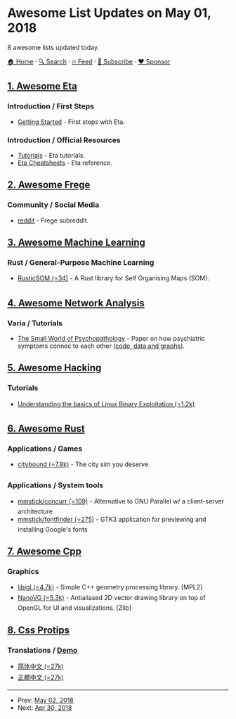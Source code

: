 # Awesome List Updates on May 01, 2018

8 awesome lists updated today.

[🏠 Home](/README.md) · [🔍 Search](https://www.trackawesomelist.com/search/) · [🔥 Feed](https://www.trackawesomelist.com/rss.xml) · [📮 Subscribe](https://trackawesomelist.us17.list-manage.com/subscribe?u=d2f0117aa829c83a63ec63c2f&id=36a103854c) · [❤️  Sponsor](https://github.com/sponsors/theowenyoung)



## [1. Awesome Eta](/content/sfischer13/awesome-eta/README.md)

### Introduction / First Steps

*   [Getting Started](https://eta-lang.org/docs/user-guides/eta-user-guide/introduction/what-is-eta) - First steps with Eta.

### Introduction / Official Resources

*   [Tutorials](https://eta-lang.org/docs/tutorials) - Eta tutorials.
*   [Eta Cheatsheets](https://eta-lang.org/docs/cheatsheets) - Eta reference.

## [2. Awesome Frege](/content/sfischer13/awesome-frege/README.md)

### Community / Social Media

*   [reddit](https://www.reddit.com/r/frege/) - Frege subreddit.

## [3. Awesome Machine Learning](/content/josephmisiti/awesome-machine-learning/README.md)

### Rust / General-Purpose Machine Learning

*   [RusticSOM (⭐34)](https://github.com/avinashshenoy97/RusticSOM) - A Rust library for Self Organising Maps (SOM).

## [4. Awesome Network Analysis](/content/briatte/awesome-network-analysis/README.md)

### Varia / Tutorials

*   [The Small World of Psychopathology](http://journals.plos.org/plosone/article?id=10.1371/journal.pone.0027407) - Paper on how psychiatric symptoms connec to each other ([code, data and graphs](https://sites.google.com/site/dsmgraphs/Home/files)).

## [5. Awesome Hacking](/content/carpedm20/awesome-hacking/README.md)

### Tutorials

*   [Understanding the basics of Linux Binary Exploitation (⭐1.2k)](https://github.com/r0hi7/BinExp)

## [6. Awesome Rust](/content/rust-unofficial/awesome-rust/README.md)

### Applications / Games

*   [citybound (⭐7.8k)](https://github.com/citybound/citybound) - The city sim you deserve

### Applications / System tools

*   [mmstick/concurr (⭐109)](https://github.com/mmstick/concurr) - Alternative to GNU Parallel w/ a client-server architecture
*   [mmstick/fontfinder (⭐275)](https://github.com/mmstick/fontfinder) - GTK3 application for previewing and installing Google's fonts

## [7. Awesome Cpp](/content/fffaraz/awesome-cpp/README.md)

### Graphics

*   [libigl (⭐4.7k)](https://github.com/libigl/libigl) - Simple C++ geometry processing library. \[MPL2]
*   [NanoVG (⭐5.3k)](https://github.com/memononen/nanovg) - Antialiased 2D vector drawing library on top of OpenGL for UI and visualizations. \[Zlib]

## [8. Css Protips](/content/AllThingsSmitty/css-protips/README.md)

### Translations / [Demo](https://codepen.io/AllThingsSmitty/pen/XKgOkR)

*   [简体中文 (⭐27k)](https://github.com/AllThingsSmitty/css-protips/tree/master/translations/zh-CN)
*   [正體中文 (⭐27k)](https://github.com/AllThingsSmitty/css-protips/tree/master/translations/zh-TW)

---

- Prev: [May 02, 2018](/content/2018/05/02/README.md)
- Next: [Apr 30, 2018](/content/2018/04/30/README.md)